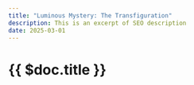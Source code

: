 ```yaml
---
title: "Luminous Mystery: The Transfiguration"
description: This is an excerpt of SEO description
date: 2025-03-01
---
```


# {{ $doc.title }}
